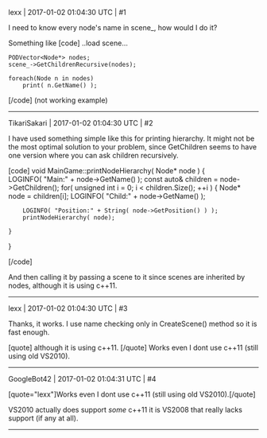 lexx | 2017-01-02 01:04:30 UTC | #1

I need to know every node's name in scene_, how would I do it?

Something like
[code]
       ..load scene...

	PODVector<Node*> nodes;
	scene_->GetChildrenRecursive(nodes);

	foreach(Node n in nodes)
		print( n.GetName() );
[/code]
(not working example)

-------------------------

TikariSakari | 2017-01-02 01:04:30 UTC | #2

I have used something simple like this for printing hierarchy. It might not be the most optimal solution to your problem, since GetChildren seems to have one version where you can ask children recursively. 

[code]
void MainGame::printNodeHierarchy( Node* node ) {    
    LOGINFO( "Main:" + node->GetName() );
    const auto& children = node->GetChildren();
    for( unsigned int i = 0; i < children.Size(); ++i ) {
        Node* node = children[i];
        LOGINFO( "Child:" + node->GetName() );

        LOGINFO( "Position:" + String( node->GetPosition() ) );
        printNodeHierarchy( node);

    }

}

[/code]

And then calling it by passing a scene to it since scenes are inherited by nodes, although it is using c++11.

-------------------------

lexx | 2017-01-02 01:04:30 UTC | #3

Thanks, it works. I use name checking only in CreateScene() method so it is fast enough.

[quote]
although it is using c++11.
[/quote]
Works even I dont use c++11 (still using old VS2010).

-------------------------

GoogleBot42 | 2017-01-02 01:04:31 UTC | #4

[quote="lexx"]Works even I dont use c++11 (still using old VS2010).[/quote]

VS2010 actually does support *some* c++11 it is VS2008 that really lacks support (if any at all).

-------------------------


